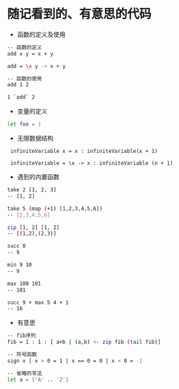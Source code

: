 # 随记看到的、有意思的代码

* 函数的定义及使用

```bash
-- 函数的定义
add x y = x + y

add = \x y -> x + y

-- 函数的使用
add 1 2

1 `add` 2
```

* 变量的定义

```bash
let foo = 1
```

* 无限数据结构

```
 infiniteVariable x = x : infiniteVariable(x + 1)
 
 infiniteVariable = \x -> x : infiniteVariable (n + 1)
```

* 遇到的内置函数

```bash
take 2 [1, 2, 3]
-- [1, 2]

take 5 (map (+1) [1,2,3,4,5,6])
-- [2,3,4,5,6]

zip [1, 2] [1, 2]
-- [(1,2),(2,3)]

succ 8
-- 9

min 9 10
-- 9

max 100 101
-- 101

succ 9 + max 5 4 + 1
-- 16
```

* 有意思

```bash
-- fib序列
fib = 1 : 1 : [ a+b | (a,b) <- zip fib (tail fib)]

-- 符号函数
sign x | x > 0 = 1 | x == 0 = 0 | x < 0 = -1

-- 省略的写法
let a = ['A' .. 'Z']
```




